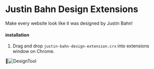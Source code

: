 # Justin Bahn Design Extensions

Make every website look like it was designed by Justin Bahn!

#### installation

1. Drag and drop `justin-bahn-design-extension.crx` into extensions window on Chrome.

![DesignTool](http://i.imgur.com/Y2Eaboh.png)

